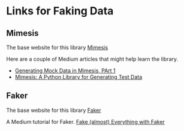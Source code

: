 # Links for Faking Data

## Mimesis

The base website for this library [Mimesis](https://mimesis.name/master/)

Here are a couple of Medium articles that might help learn the library.

- [Generating Mock Data in Mimesis, PArt 1](https://medium.com/wemake-services/generating-mock-data-using-elizabeth-part-i-ca5a55b8027c)
- [Mimesis: A Python Library for Generating Test Data](https://medium.com/@tubelwj/mimesis-a-python-library-for-generating-test-sample-data-7809d894cbd9)

## Faker

The base website for this library [Faker](https://faker.readthedocs.io/en/master/)

A Medium tutorial for Faker. [Fake (almost) Everything with Faker](https://towardsdatascience.com/fake-almost-everything-with-faker-a88429c500f1)

